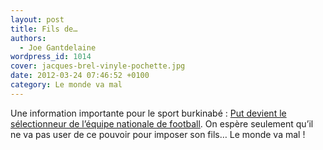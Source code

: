 ```yaml
---
layout: post
title: Fils de…
authors:
  - Joe Gantdelaine
wordpress_id: 1014
cover: jacques-brel-vinyle-pochette.jpg
date: 2012-03-24 07:46:52 +0100
category: Le monde va mal
---
```


Une information importante pour le sport burkinabé :
[Put devient le sélectionneur de l’équipe nationale de football](http://www.lequipe.fr/Football/Actualites/Put-nomme/272357).
On espère seulement qu’il ne va pas user de ce pouvoir pour imposer son fils… Le
monde va mal !
